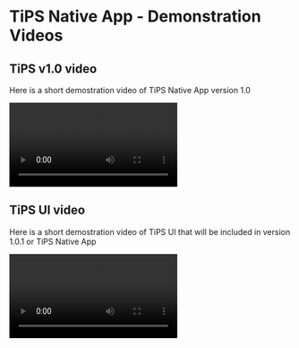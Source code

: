 # TiPS Native App - Demonstration Videos

## TiPS v1.0 video

Here is a short demostration video of TiPS Native App version 1.0

![type:video](./videos/tips_v1_withaudio.mp4)

## TiPS UI video

Here is a short demostration video of TiPS UI that will be included in version 1.0.1 or TiPS Native App

![type:video](./videos/tips_ui_with_audio.mp4)